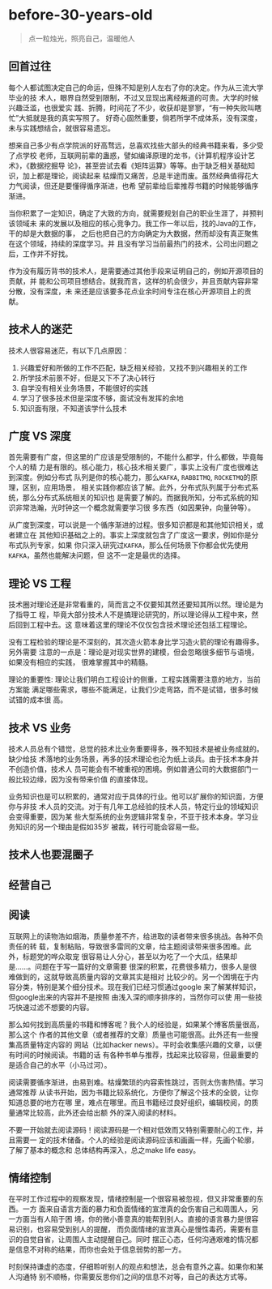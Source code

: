 # before-30-years-old
> 点一粒烛光，照亮自己，温暖他人

## 回首过往
每个人都试图决定自己的命运，但殊不知是别人左右了你的决定。作为从三流大学毕业的技
术人，眼界自然受到限制，不过又显现出离经叛道的可贵。大学的时候兴趣泛滥，也很爱实
践、折腾，时间花了不少，收获却是寥寥，“有一种失败叫瞎忙”大抵就是我的真实写照了。
好奇心固然重要，倘若所学不成体系，没有深度，未与实践想结合，就很容易遗忘。

想来自己多少有点学院派的好高骛远，总喜欢找些大部头的经典书籍来看，多少受了点学校
老师，互联网前辈的蛊惑，譬如编译原理的龙书，《计算机程序设计艺术》，《数据挖掘导
论》，甚至尝试去看《矩阵运算》等等。由于缺乏相关基础知识，加上都是理论，阅读起来
枯燥而又痛苦，总是半途而废。虽然经典值得花大力气阅读，但还是要懂得循序渐进，也希
望前辈给后辈推荐书籍的时候能够循序渐进。

当你积累了一定知识，确定了大致的方向，就需要规划自己的职业生涯了，并预判该领域未
来的发展以及相应的核心竞争力。我工作一年以后，找的Java的工作，干的却是大数据的事，
之后也把自己的方向确定为大数据，然而却没有真正聚焦在这个领域，持续的深度学习。并
且没有学习当前最热门的技术，公司出问题之后，工作并不好找。

作为没有履历背书的技术人，是需要通过其他手段来证明自己的，例如开源项目的贡献，并
能和公司项目想结合。就我而言，这样的机会很少，并且贡献内容非常分散，没有深度，未
来还是应该要多花点业余时间专注在核心开源项目上的贡献。

## 技术人的迷茫
技术人很容易迷茫，有以下几点原因：
1. 兴趣爱好和所做的工作不匹配，缺乏相关经验，又找不到兴趣相关的工作
1. 所学技术前景不好，但是又下不了决心转行
1. 自学没有相关业务场景，不能很好的实践
1. 学习了很多技术但是深度不够，面试没有发挥的余地
1. 知识面有限，不知道该学什么技术

## 广度 VS 深度
首先需要有广度，但这里的广应该是受限制的，不能什么都学，什么都做，毕竟每个人的精
力是有限的。核心能力，核心技术相关要广，事实上没有广度也很难达到深度。例如分布式
队列是你的核心能力，那么`KAFKA`, `RABBITMQ`, `ROCKETMQ`的原理，区别，应用场景，
相关实践你都应该了解。此外，分布式队列属于分布式系统，那么分布式系统相关的知识也
是需要了解的。而据我所知，分布式系统的知识非常浩瀚，光时钟这一个概念就需要学习很
多东西（如因果钟，向量钟等）。

从广度到深度，可以说是一个循序渐进的过程。很多知识都是和其他知识相关，或者建立在
其他知识基础之上的。事实上深度就包含了广度这一要求，例如你是分布式队列专家，如果
你只深入研究过`KAFKA`，那么任何场景下你都会优先使用`KAFKA`，虽然也能解决问题，但
这不一定是最优的选择。

## 理论 VS 工程
技术圈对理论还是非常看重的，简而言之不仅要知其然还要知其所以然。理论是为了指导工
程，毕竟大部分技术人不是搞理论研究的，所以理论得从工程中来，然后回到工程中去。这
意味着这里的理论不仅仅包含技术理论还包括工程理论。

没有工程检验的理论是不深刻的，其次造火箭本身比学习造火箭的理论有趣得多。另外需要
注意的一点是：理论是对现实世界的建模，但会忽略很多细节与语境，如果没有相应的实践，
很难掌握其中的精髓。

理论的重要性: 理论让我们明白工程设计的侧重，工程实践需要注意的地方，当前方案能
满足哪些需求，哪些不能满足，让我们少走弯路，而不是试错，很多时候试错的成本很
高。

## 技术 VS 业务
技术人员总有个错觉，总觉的技术比业务重要得多，殊不知技术是被业务成就的。缺少给技
术落地的业务场景，再多的技术理论也沦为纸上谈兵。由于技术本身并不创造价值，技术人
员可能会有不被重视的困境。例如普通公司的大数据部门一般比较边缘，因为没有带来价值
的直接体现。

业务知识也是可以积累的，通常对应于具体的行业。他可以扩展你的知识面，方便你与非技
术人员的交流。对于有几年工总经验的技术人员，特定行业的领域知识会变得重要，因为某
些大型系统的业务逻辑非常复杂，不亚于技术本身。学习业务知识的另一个理由是假如35岁
被裁，转行可能会容易一些。

## 技术人也要混圈子
## 经营自己
## 阅读
互联网上的读物浩如烟海，质量参差不齐，给进取的读者带来很多挑战。各种不负责任的转
载，复制粘贴，导致很多雷同的文章，给主题阅读带来很多困难。此外，标题党的哗众取宠
很容易让人分心，甚至以为吃了一个大瓜，结果却是......。问题在于写一篇好的文章需要
很深的积累，花费很多精力，很多人是很难做到的，这就导致高质量内容的文章其实是相对
比较少的。另一个困境在于内容分类，特别是某个细分技术。现在我们已经习惯通过google
来了解某样知识，但google出来的内容并不是按照 由浅入深的顺序排序的，当然你可以使
用一些技巧快速过滤不想要的内容。

那么如何找到高质量的书籍和博客呢？我个人的经验是，如果某个博客质量很高，那么这个
作者的其他文章（或者推荐的文章）质量也可能很高。此外还有一些搜集高质量特定内容的
网站（比如hacker news）。平时会收集感兴趣的文章，以便有时间的时候阅读。书籍的话
有各种书单与推荐，找起来比较容易，但最重要的是适合自己的水平（小马过河）。

阅读需要循序渐进，由易到难。枯燥繁琐的内容索性跳过，否则太伤害热情。学习通常推荐
从读书开始，因为书籍比较系统化，方便你了解这个技术的全貌，让你知道总要的地方在哪
里，难点在哪里。而且书籍经过良好组织，编辑校阅，的质量通常比较高，此外还会给出额
外的深入阅读的材料。

不要一开始就去阅读源码！阅读源码是一个相对低效而又特别需要耐心的工作，并且需要一
定的技术储备。个人的经验是阅读源码应该和画画一样，先画个轮廓，了解了基本的概念和
总体结构再深入，总之make life easy。

## 情绪控制
在平时工作过程中的观察发现，情绪控制是一个很容易被忽视，但又非常重要的东西。一方
面来自语言方面的暴力和负面情绪的宣泄真的会伤害自己和周围人，另一方面当有人陷于困
境，你的微小善意真的能帮到别人。直接的语言暴力是很容易识别，也容易受到别人的提醒，
而负面情绪的宣泄真心是慢性毒药，需要有意识的自觉自省，让周围人主动提醒自己。同时
摆正心态，任何沟通艰难的情况都是信息不对称的结果，而你也会处于信息弱势的那一方。

时刻保持谦虚的态度，仔细聆听别人的观点和想法，总会有意外之喜。如果你和某人沟通特
别不顺畅，你需要反思你们之间的信息不对等，自己的表达方式等。
